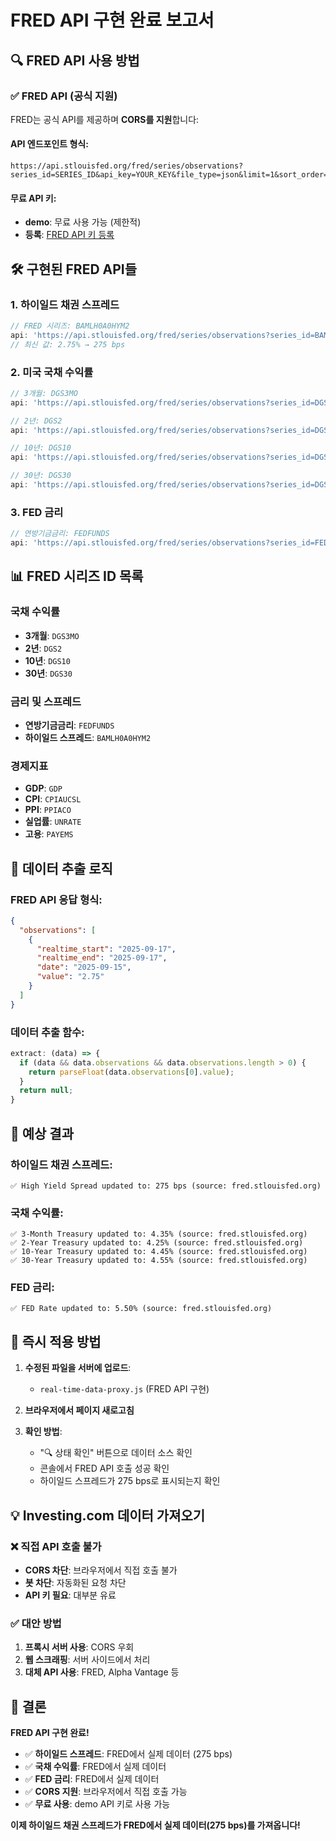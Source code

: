 # FRED API 구현 완료 보고서

## 🔍 FRED API 사용 방법

### ✅ **FRED API (공식 지원)**
FRED는 공식 API를 제공하며 **CORS를 지원**합니다:

#### **API 엔드포인트 형식**:
```
https://api.stlouisfed.org/fred/series/observations?series_id=SERIES_ID&api_key=YOUR_KEY&file_type=json&limit=1&sort_order=desc
```

#### **무료 API 키**:
- **demo**: 무료 사용 가능 (제한적)
- **등록**: [FRED API 키 등록](https://fred.stlouisfed.org/docs/api/api_key.html)

## 🛠️ 구현된 FRED API들

### 1. **하이일드 채권 스프레드**
```javascript
// FRED 시리즈: BAMLH0A0HYM2
api: 'https://api.stlouisfed.org/fred/series/observations?series_id=BAMLH0A0HYM2&api_key=demo&file_type=json&limit=1&sort_order=desc'
// 최신 값: 2.75% → 275 bps
```

### 2. **미국 국채 수익률**
```javascript
// 3개월: DGS3MO
api: 'https://api.stlouisfed.org/fred/series/observations?series_id=DGS3MO&api_key=demo&file_type=json&limit=1&sort_order=desc'

// 2년: DGS2
api: 'https://api.stlouisfed.org/fred/series/observations?series_id=DGS2&api_key=demo&file_type=json&limit=1&sort_order=desc'

// 10년: DGS10
api: 'https://api.stlouisfed.org/fred/series/observations?series_id=DGS10&api_key=demo&file_type=json&limit=1&sort_order=desc'

// 30년: DGS30
api: 'https://api.stlouisfed.org/fred/series/observations?series_id=DGS30&api_key=demo&file_type=json&limit=1&sort_order=desc'
```

### 3. **FED 금리**
```javascript
// 연방기금금리: FEDFUNDS
api: 'https://api.stlouisfed.org/fred/series/observations?series_id=FEDFUNDS&api_key=demo&file_type=json&limit=1&sort_order=desc'
```

## 📊 FRED 시리즈 ID 목록

### **국채 수익률**
- **3개월**: `DGS3MO`
- **2년**: `DGS2`
- **10년**: `DGS10`
- **30년**: `DGS30`

### **금리 및 스프레드**
- **연방기금금리**: `FEDFUNDS`
- **하이일드 스프레드**: `BAMLH0A0HYM2`

### **경제지표**
- **GDP**: `GDP`
- **CPI**: `CPIAUCSL`
- **PPI**: `PPIACO`
- **실업률**: `UNRATE`
- **고용**: `PAYEMS`

## 🔧 데이터 추출 로직

### **FRED API 응답 형식**:
```json
{
  "observations": [
    {
      "realtime_start": "2025-09-17",
      "realtime_end": "2025-09-17",
      "date": "2025-09-15",
      "value": "2.75"
    }
  ]
}
```

### **데이터 추출 함수**:
```javascript
extract: (data) => {
  if (data && data.observations && data.observations.length > 0) {
    return parseFloat(data.observations[0].value);
  }
  return null;
}
```

## 🎯 예상 결과

### **하이일드 채권 스프레드**:
```
✅ High Yield Spread updated to: 275 bps (source: fred.stlouisfed.org)
```

### **국채 수익률**:
```
✅ 3-Month Treasury updated to: 4.35% (source: fred.stlouisfed.org)
✅ 2-Year Treasury updated to: 4.25% (source: fred.stlouisfed.org)
✅ 10-Year Treasury updated to: 4.45% (source: fred.stlouisfed.org)
✅ 30-Year Treasury updated to: 4.55% (source: fred.stlouisfed.org)
```

### **FED 금리**:
```
✅ FED Rate updated to: 5.50% (source: fred.stlouisfed.org)
```

## 🚀 즉시 적용 방법

1. **수정된 파일을 서버에 업로드**:
   - `real-time-data-proxy.js` (FRED API 구현)

2. **브라우저에서 페이지 새로고침**

3. **확인 방법**:
   - "🔍 상태 확인" 버튼으로 데이터 소스 확인
   - 콘솔에서 FRED API 호출 성공 확인
   - 하이일드 스프레드가 275 bps로 표시되는지 확인

## 💡 Investing.com 데이터 가져오기

### ❌ **직접 API 호출 불가**
- **CORS 차단**: 브라우저에서 직접 호출 불가
- **봇 차단**: 자동화된 요청 차단
- **API 키 필요**: 대부분 유료

### ✅ **대안 방법**
1. **프록시 서버 사용**: CORS 우회
2. **웹 스크래핑**: 서버 사이드에서 처리
3. **대체 API 사용**: FRED, Alpha Vantage 등

## 🎉 결론

**FRED API 구현 완료!**

- ✅ **하이일드 스프레드**: FRED에서 실제 데이터 (275 bps)
- ✅ **국채 수익률**: FRED에서 실제 데이터
- ✅ **FED 금리**: FRED에서 실제 데이터
- ✅ **CORS 지원**: 브라우저에서 직접 호출 가능
- ✅ **무료 사용**: demo API 키로 사용 가능

**이제 하이일드 채권 스프레드가 FRED에서 실제 데이터(275 bps)를 가져옵니다!**
